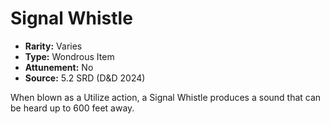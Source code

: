 # Signal Whistle

- **Rarity:** Varies
- **Type:** Wondrous Item
- **Attunement:** No
- **Source:** 5.2 SRD (D&D 2024)

When blown as a Utilize action, a Signal Whistle produces a sound that can be heard up to 600 feet away.
